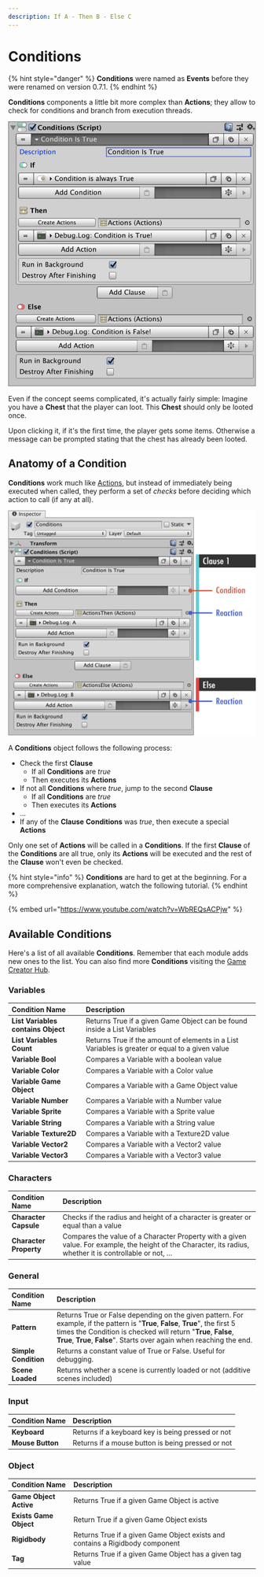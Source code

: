 ```yaml
---
description: If A - Then B - Else C
---
```


# Conditions

{% hint style="danger" %}
**Conditions** were named as **Events** before they were renamed on version 0.7.1.
{% endhint %}

**Conditions** components a little bit more complex than **Actions**; they allow to check for conditions and branch from execution threads.

![\(Example of a Conditions object\)](../../.gitbook/assets/events.jpg)

Even if the concept seems complicated, it's actually fairly simple: Imagine you have a **Chest** that the player can loot. This **Chest** should only be looted once.

Upon clicking it, if it's the first time, the player gets some items. Otherwise a message can be prompted stating that the chest has already been looted.

## Anatomy of a Condition

**Conditions** work much like [Actions](actions.md), but instead of immediately being executed when called, they perform a set of _checks_ before deciding which action to call \(if any at all\).

![\(Conditions anatomy: Clauses contain pairs of Conditions - Actions\)](../../.gitbook/assets/event-anatomy.jpg)

A **Conditions** object follows the following process:

* Check the first **Clause**
  * If all **Conditions** are _true_
  * Then executes its **Actions**
* If not all **Conditions** where _true_, jump to the second **Clause**
  * If all **Conditions** are _true_
  * Then executes its **Actions**
* ...
* If any of the **Clause** **Conditions** was _true_, then execute a special **Actions**

Only one set of **Actions** will be called in a **Conditions**. If the first **Clause** of the **Conditions** are all true, only its **Actions** will be executed and the rest of the **Clause** won't even be checked.

{% hint style="info" %}
**Conditions** are hard to get at the beginning. For a more comprehensive explanation, watch the following tutorial.
{% endhint %}

{% embed url="https://www.youtube.com/watch?v=WbREQsACPjw" %}

## Available Conditions

Here's a list of all available **Conditions**. Remember that each module adds new ones to the list. You can also find more **Conditions** visiting the [Game Creator Hub](https://hub.gamecreator.io).

### Variables

| Condition Name | Description |
| :--- | :--- |
| **List Variables contains Object** | Returns True if a given Game Object can be found inside a List Variables |
| **List Variables Count** | Returns True if the amount of elements in a List Variables is greater or equal to a given value |
| **Variable Bool** | Compares a Variable with a boolean value |
| **Variable Color** | Compares a Variable with a Color value |
| **Variable Game Object** | Compares a Variable with a Game Object value |
| **Variable Number** | Compares a Variable with a Number value |
| **Variable Sprite** | Compares a Variable with a Sprite value |
| **Variable String** | Compares a Variable with a String value |
| **Variable Texture2D** | Compares a Variable with a Texture2D value |
| **Variable Vector2** | Compares a Variable with a Vector2 value |
| **Variable Vector3** | Compares a Variable with a Vector3 value |

### Characters

| Condition Name | Description |
| :--- | :--- |
| **Character Capsule** | Checks if the radius and height of a character is greater or equal than a value |
| **Character Property** | Compares the value of a Character Property with a given value. For example, the height of the Character, its radius, whether it is controllable or not, ... |

### General

| Condition Name | Description |
| :--- | :--- |
| **Pattern** | Returns True or False depending on the given pattern. For example, if the pattern is "**True**, **False**, **True**", the first 5 times the Condition is checked will return "**True**, **False**, **True**, **True**, **False**". Starts over again when reaching the end. |
| **Simple Condition** | Returns a constant value of True or False. Useful for debugging. |
| **Scene Loaded** | Returns whether a scene is currently loaded or not \(additive scenes included\) |

### Input

| Condition Name | Description |
| :--- | :--- |
| **Keyboard** | Returns if a keyboard key is being pressed or not |
| **Mouse Button** | Returns if a mouse button is being pressed or not |

### Object

| Condition Name | Description |
| :--- | :--- |
| **Game Object Active** | Returns True if a given Game Object is active |
| **Exists Game Object** | Return True if a given Game Object exists |
| **Rigidbody** | Returns True if a given Game Object exists and contains a Rigidbody component |
| **Tag** | Returns True if a given Game Object has a given tag value |

